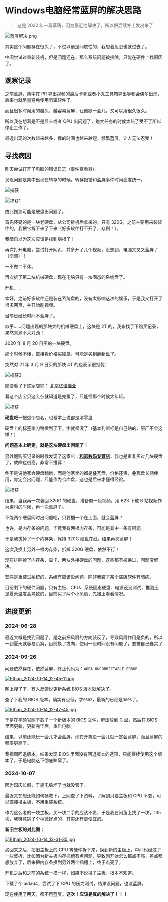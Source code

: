 # Windows电脑经常蓝屏的解决思路

> 这是 2022 年一篇草稿，因为最近给解决了，所以把后续补上发出来了

![蓝屏解决.png](https://img.shejibiji.com/2024/10/14/670cad769982b.png)

其实这个问题存在很久了，不过以前是间歇性的，我想着忍忍也就过去了。

中间尝试过重新装机，但是问题还在，那么系统问题被排除，只能在硬件上找原因了。

## 观察记录

之前蓝屏，集中在 PR 导出视频的最后卡死或者小丸工具箱导出等都会偶尔出现，后来也就尽量避免使用剪辑软件了。

而且很多时候用的越久，越容易蓝屏，让他歇一会儿，又可以用很久很久。

所以我在想着是不是显卡或者 CPU 出问题了，跑大任务的时候太热了受不了所以停止工作了。

最近出现的次数越来越多，撑的时间也越来越短，频繁蓝屏，让人无法忍受！

## 寻找病因

昨天尝试打开了电脑的错误日志（事件查看器）。

发现问题是集中出现在转存的时候，转存报错和蓝屏事件时间高度统一。

![捕获](https://pic.shejibiji.com/i/2022/05/31/6295c94576d9c.png)

![捕获1](https://pic.shejibiji.com/i/2022/05/31/6295ca3e7bc2d.png)

由此推测可能是硬盘出问题了。

首先怀疑的是一块老硬盘，从公司拆机后拿来的，只有 320G，之前主要用来装软件的，我把它拆下来了下来（好多软件打不开了，悲剧！）。

我暗自以为这次应该是找到病根了！

再次打开电脑，尝试打开网页，并多开了几个视频，没想到，电脑又又又蓝屏了（崩溃）！

一不做二不休。

再次拆了第二块机械硬盘，现在电脑只有一块固态的系统盘了。

开机……

幸好，之前好多软件还是装在系统盘的，没有太影响这次的娱乐，于是我又打开了很多网页，并开始刷视频。

目前已经长时间不蓝屏了。

似乎……问题出现的那块大的机械硬盘上，这块是 2T 的，我查找了下购买记录，果然来源不大对劲！

2020 年 8 月 20 日买的一块硬盘。

那个时候不懂，直接看价格买硬盘，可能是买到翻新盘了。

突然对 21 年 3 月 9 日买的那块 4T 的也表示很担忧！

![捕获3](https://pic.shejibiji.com/i/2022/05/31/6295cda27e1f7.png)

顺便看了下这家店铺： [北京亿佳佳业 ](https://shop64420008.taobao.com/)

看这个店宝贝这么杂就知道是完蛋了，只能怪那个时候太年轻。

![捕获](https://pic.shejibiji.com/i/2022/05/31/6295ce76937cc.png)

<font>**硬盘吧**一搜这个店名，也基本上说都是清零盘</font>

硬盘上的标签拿刀稍微刮了下，字就都没了（基本判断标是自己贴的，原厂不会这样！）

**问题基本上确定，就是这块硬盘出问题了！**

另外翻购买记录的时候发现了这家店：[**和瑟数码专营店**](https://hesesm.tmall.com/)，我也是重复买过几块硬盘了，故障也很高，非常不推荐！

倒不是说他家会硬盘翻新，而是他家卖的都是叠瓦盘，价格还贵，叠瓦盘长期使用，肯定会出问题，只能作为仓库盘，这也是后来才懂得经验。

![捕获](https://pic.shejibiji.com/i/2022/05/31/6295d33380479.png)

结果，当我再一次装回 320G 的硬盘，准备剪一段视频，用 B23 下载 B 站视频作为素材的时候，再一次蓝屏了。

不能两个硬盘同时出问题吧，只要插一个在上面，就会蓝屏？

也许，是内存条的问题，毕竟我有两根内存条，可能是其中一条有问题。

于是我拔掉了一个内存条，保持 320G 硬盘在线，结果再次蓝屏！

这次我换上另外一根内存条，拆掉 320G 硬盘，依然不行！

现在排除掉了内存条、显卡、两块外接硬盘的问题，这些都有被换过，问题没解决。

软件是重装过系统的，系统有应该没问题，除非我装了某个盗版软件有暗病。

目前剩下的硬件问题，只有主板、CPU、系统固态硬盘、电源还没测试，推测还是夏天温度高导致的，目前买了两个小风扇，先接上看看情况。

## 进度更新

### 2024-06-28

最近大概是找到问题了，是之前把风扇的方向装反了，导致风扇作用是负的，所以一到夏天就容易趴窝，目前换了方向，使用一段时间没有问题了，要被自己蠢哭了

### 2024-09-26

问题依然存在，依然蓝屏，终止代码为：`WHEA_UNCORRECTABLE_ERROR`

[![Ethan_2024-10-14_12-45-11.jpg](https://img.shejibiji.com/2024/10/14/670ca1ea8eaca.jpg)](https://img.shejibiji.com/2024/10/14/670ca1ea8eaca.jpg)

网上搜了下，有人反馈说更新系统 BIOS 版本就解决了。

查了下我的 BIOS 版本，确实有点低，才`0602`，最新的已经是`3806`了。

[![Ethan_2024-10-14_12-47-45.jpg](https://img.shejibiji.com/2024/10/14/670ca288b1429.jpg)](https://img.shejibiji.com/2024/10/14/670ca288b1429.jpg)

于是在华硕官网下载了一个新版本的 BIOS 文件，解压放到 C 盘，然后在 BIOS 里面更新，更新完毕后，重启电脑。

结果，以前还能玩一会儿才会蓝屏，现在开机没一会儿就一定会蓝屏，而且蓝屏的频率更高了。

我视图回退版本，结果发现 BIOS 里面没有回退版本的选项，只能继续使用这个版本了。于是电脑这下彻底趴窝了。

### 2024-10-07

因为国庆长假，于是电脑坏了也就没管了。

最近又在想还能如何拯救下，上网查了下资料，了解到只要主板和 CPU 不变，可以直接换主板，不用重装系统。

作为这么老的一块主板，买一块二手的应该不贵，于是我在闲鱼上找了一块，135 块，我特意挑了个稍微好点的，其实还有更便宜的。

**新旧主板的对比图：**

[![Ethan_2024-10-14_13-31-35.jpg](https://img.shejibiji.com/2024/10/14/670cacd1339d8.jpg)](https://img.shejibiji.com/2024/10/14/670cacd1339d8.jpg)

买回来之后，把旧主板上的 CPU 等硬件拆下来，换到新的主板上，中间也经过了一些波折，比如因为新主板内存插槽有点问题，导致刚开始怎么都点不亮，差点都想放弃了，后来把内存条换到另外两个插槽上，终于点亮了。

开机之后和之前的系统一模一样，如果不说换了主板，根本不知道。

下载了个 aida64，尝试了下 CPU 的压力测试，结果没问题，也没蓝屏。

现在使用了两天，都不再蓝屏。**这次！应该是真的解决了！！！**
